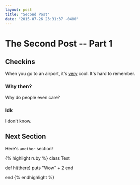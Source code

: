 ```yaml
---
layout: post
title: "Second Post"
date: "2015-07-26 23:31:37 -0400"
---
```


# The Second Post -- Part 1

## Checkins

When you go to an airport, it's [very](http://en.wikipedia.org/wiki/merge_sort) cool.
It's hard to remember.

### Why then?

Why do people even care?

### Idk

I don't know.

## Next Section

Here's `another` section!

{% highlight ruby %}
class Test

  def hi(there)
    puts "Wow" + 2
  end

end
{% endhighlight %}

